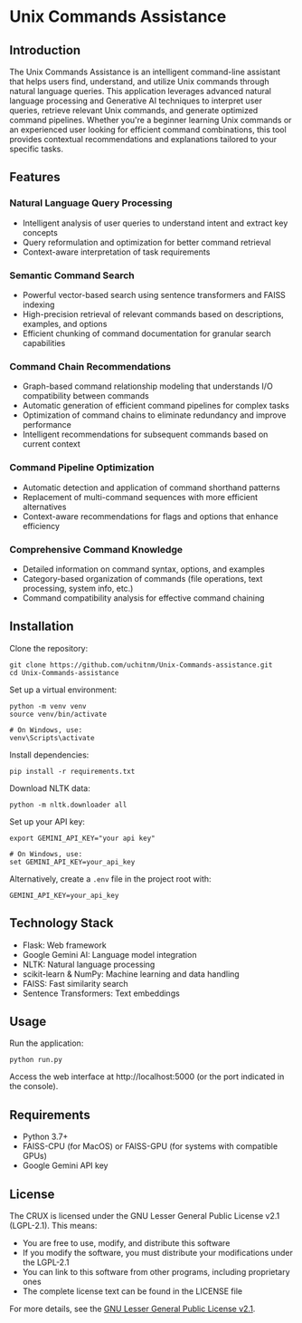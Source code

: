 # Unix Commands Assistance

## Introduction

The Unix Commands Assistance is an intelligent command-line assistant that helps users find, understand, and utilize Unix commands through natural language queries. This application leverages advanced natural language processing and Generative AI techniques to interpret user queries, retrieve relevant Unix commands, and generate optimized command pipelines. Whether you're a beginner learning Unix commands or an experienced user looking for efficient command combinations, this tool provides contextual recommendations and explanations tailored to your specific tasks.

## Features

### Natural Language Query Processing
- Intelligent analysis of user queries to understand intent and extract key concepts
- Query reformulation and optimization for better command retrieval
- Context-aware interpretation of task requirements

### Semantic Command Search
- Powerful vector-based search using sentence transformers and FAISS indexing
- High-precision retrieval of relevant commands based on descriptions, examples, and options
- Efficient chunking of command documentation for granular search capabilities

### Command Chain Recommendations
- Graph-based command relationship modeling that understands I/O compatibility between commands
- Automatic generation of efficient command pipelines for complex tasks
- Optimization of command chains to eliminate redundancy and improve performance
- Intelligent recommendations for subsequent commands based on current context

### Command Pipeline Optimization
- Automatic detection and application of command shorthand patterns
- Replacement of multi-command sequences with more efficient alternatives
- Context-aware recommendations for flags and options that enhance efficiency

### Comprehensive Command Knowledge
- Detailed information on command syntax, options, and examples
- Category-based organization of commands (file operations, text processing, system info, etc.)
- Command compatibility analysis for effective command chaining

## Installation

Clone the repository:
```
git clone https://github.com/uchitnm/Unix-Commands-assistance.git
cd Unix-Commands-assistance
```

Set up a virtual environment:
```
python -m venv venv
source venv/bin/activate

# On Windows, use:
venv\Scripts\activate
```

Install dependencies:
```
pip install -r requirements.txt
```

Download NLTK data:
```
python -m nltk.downloader all
```

Set up your API key:
```
export GEMINI_API_KEY="your api key"

# On Windows, use:
set GEMINI_API_KEY=your_api_key
```
Alternatively, create a `.env` file in the project root with:
```
GEMINI_API_KEY=your_api_key
```

## Technology Stack

- Flask: Web framework
- Google Gemini AI: Language model integration
- NLTK: Natural language processing
- scikit-learn & NumPy: Machine learning and data handling
- FAISS: Fast similarity search
- Sentence Transformers: Text embeddings

## Usage
Run the application:
```
python run.py
```
Access the web interface at http://localhost:5000 (or the port indicated in the console).

## Requirements

- Python 3.7+
- FAISS-CPU (for MacOS) or FAISS-GPU (for systems with compatible GPUs)
- Google Gemini API key

## License

The CRUX is licensed under the GNU Lesser General Public License v2.1 (LGPL-2.1). This means:

- You are free to use, modify, and distribute this software
- If you modify the software, you must distribute your modifications under the LGPL-2.1
- You can link to this software from other programs, including proprietary ones
- The complete license text can be found in the LICENSE file

For more details, see the [GNU Lesser General Public License v2.1](https://www.gnu.org/licenses/old-licenses/lgpl-2.1.en.html).
